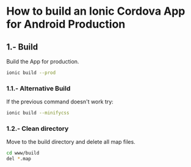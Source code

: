 
# How to build an Ionic Cordova App for Android Production




## 1.- Build

Build the App for production.

```bash
ionic build --prod
```




### 1.1.- Alternative Build

If the previous command doesn't work try:

```bash
ionic build --minifycss
```




### 1.2.- Clean directory

Move to the build directory and delete all map files.

```bash
cd www/build
del *.map
```
